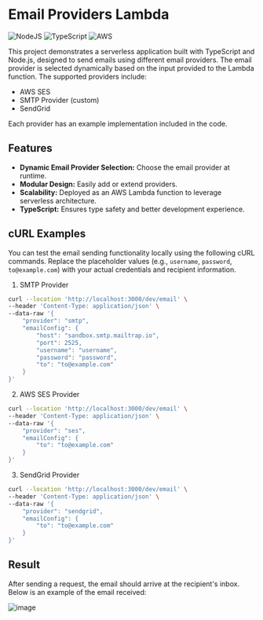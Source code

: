 # Email Providers Lambda

![NodeJS](https://img.shields.io/badge/node.js-6DA55F?style=for-the-badge&logo=node.js&logoColor=white)
![TypeScript](https://img.shields.io/badge/typescript-%233178C6.svg?style=for-the-badge&logo=typescript&logoColor=white)
![AWS](https://img.shields.io/badge/AWS-%23FF9900.svg?style=for-the-badge&logo=amazon-aws&logoColor=white)

This project demonstrates a serverless application built with TypeScript and Node.js, designed to send emails using different email providers. The email provider is selected dynamically based on the input provided to the Lambda function. The supported providers include:

- AWS SES
- SMTP Provider (custom)
- SendGrid

Each provider has an example implementation included in the code.

## Features

- **Dynamic Email Provider Selection:** Choose the email provider at runtime.
- **Modular Design:** Easily add or extend providers.
- **Scalability:** Deployed as an AWS Lambda function to leverage serverless architecture.
- **TypeScript:** Ensures type safety and better development experience.

## cURL Examples
You can test the email sending functionality locally using the following cURL commands. Replace the placeholder values (e.g., `username`, `password`, `to@example.com`) with your actual credentials and recipient information.

1. SMTP Provider

```bash
curl --location 'http://localhost:3000/dev/email' \
--header 'Content-Type: application/json' \
--data-raw '{
    "provider": "smtp",
    "emailConfig": {
        "host": "sandbox.smtp.mailtrap.io",
        "port": 2525,
        "username": "username",
        "password": "password",
        "to": "to@example.com"
    }
}'
```
2. AWS SES Provider

```bash
curl --location 'http://localhost:3000/dev/email' \
--header 'Content-Type: application/json' \
--data-raw '{
    "provider": "ses",
    "emailConfig": {
        "to": "to@example.com"
    }
}'
```

3. SendGrid Provider

```bash
curl --location 'http://localhost:3000/dev/email' \
--header 'Content-Type: application/json' \
--data-raw '{
    "provider": "sendgrid",
    "emailConfig": {
        "to": "to@example.com"
    }
}'
```

## Result

After sending a request, the email should arrive at the recipient's inbox. Below is an example of the email received:

![image](https://github.com/user-attachments/assets/6341ff27-74e2-4052-8958-ba00e118905c)
